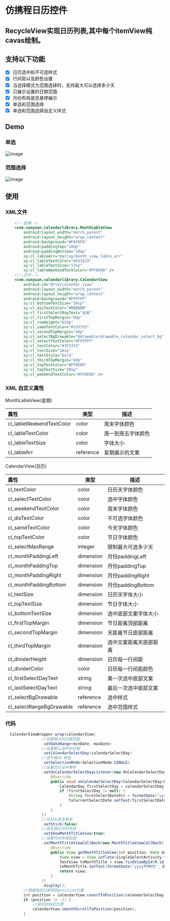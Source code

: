 # 仿携程日历控件
RecycleView实现日历列表,其中每个itemView纯cavas绘制。
---
## 支持以下功能
- [x] 日历选中和不可选样式
- [x] 行间距以及颜色设置
- [x] 当选择模式为范围选择时，支持最大可以选择多少天
- [x] 只展示设置的日期范围
- [x] 月份布局是否悬停展示
- [x] 单选和范围选择
- [x] 单选和范围选择自定义样式
## Demo
### 单选
![image](https://ws1.sinaimg.cn/large/006xnoHVly1fzl6io7cnhg30b40m8qth.gif)
### 范围选择
![image](https://i.loli.net/2019/01/26/5c4c547a69718.gif)
## 使用
### XML文件
````xml
    <!--星期-->
    <com.sunyuan.calendarlibrary.MonthLableView
        android:layout_width="match_parent"
        android:layout_height="wrap_content"
        android:background="#FAFAFA"
        android:paddingTop="10dp"
        android:paddingBottom="10dp"
        sy:cl_lableArr="@array/month_view_lable_arr"
        sy:cl_lableTextColor="#333333"
        sy:cl_lableTextSize="13sp"
        sy:cl_lableWeekendTextColor="#FF6E00" />
    <!--日历-->
    <com.sunyuan.calendarlibrary.CalendarView
        android:id="@+id/calendar_view"
        android:layout_width="match_parent"
        android:layout_height="wrap_content"
        android:background="#FFFFFF"
        sy:cl_bottomTextSize="10sp"
        sy:cl_disTextColor="#BBBBBB"
        sy:cl_firstSelectDayText="出发"
        sy:cl_firstTopMargin="8dp"
        sy:cl_rowHeight="62dp"
        sy:cl_sameTextColor="#333333"
        sy:cl_secondTopMargin="4dp"
        sy:cl_selectBgDrawable="@drawable/drawable_calendar_select_bg"
        sy:cl_selectTextColor="#FFFFFF"
        sy:cl_textColor="#333333"
        sy:cl_textSize="16sp"
        sy:cl_textStyle="bold"
        sy:cl_thirdTopMargin="4dp"
        sy:cl_topTextColor="#FF6E00"
        sy:cl_topTextSize="10sp"
        sy:cl_weekendTextColor="#FF6E00" />
````

### XML 自定义属性

MonthLableView(星期)

|属性 | 类型 | 描述 |
| :------------------------- | --------- | ---------------------------------- |
| cl_lableWeekendTextColor | color | 周末字体颜色 |
| cl_lableTextColor | color | 周一到周五字体颜色 |
| cl_lableTextSize | color | 字体大小 |
| cl_lableArr | reference | 星期展示的文案 |

CalendarView(日历)

| 属性 | 类型 | 描述 | 
| :------------------------- | --------- | ---------------------------------- |
| cl_textColor | color | 日历天字体颜色 |
| cl_selectTextColor | color | 选中字体颜色 |
| cl_weekendTextColor | color | 周末字体颜色 |
| cl_disTextColor | color | 不可选字体颜色 |
| cl_sameTextColor | color | 今天字体颜色 |
| cl_topTextColor | color | 节日字体颜色 |
| cl_selectMaxRange | integer | 限制最大可选多少天 |
| cl_monthPaddingLeft | dimension | 月份paddingLeft |
| cl_monthPaddingTop | dimension | 月份paddingTop |
| cl_monthPaddingRight | dimension | 月份paddingRight |
| cl_monthPaddingBottom | dimension | 月份paddingBottom |
| cl_textSize | dimension | 日历天字体大小 |
| cl_topTextSize | dimension | 节日字体大小 |
| cl_bottomTextSize | dimension | 选中底部文案字体大小 |
| cl_firstTopMargin | dimension | 节日距离顶部距离 |
| cl_secondTopMargin | dimension | 天距离节日底部距离 |
| cl_thirdTopMargin | dimension | 选中文案距离天底部距离 |
| cl_dividerHeight | dimension | 日历每一行间距 |
| cl_dividerColor | color | 日历每一行间距颜色 |
| cl_firstSelectDayText | string | 第一次选中底部文案 |
| cl_lastSelectDayText | string | 最后一次选中底部文案 |
| cl_selectBgDrawable| reference | 选中样式 |
| cl_selectRangeBgDrawable | reference | 选中范围样式 |


### 代码
````java
  CalendarViewWrapper.wrap(calendarView)
                //设置展示的日期范围
                .setDateRange(minDate, maxDate)
                //设置默认选中的日期
                .setCalendarSelectDay(calendarSelectDay)
                //选中模式-单选
                .setSelectionMode(SelectionMode.SINGLE)
                //设置日历选中事件
                .setOnCalendarSelectDayListener(new OnCalendarSelectDayListener<CalendarDay>() {
                    @Override
                    public void onCalendarSelectDay(CalendarSelectDay<CalendarDay> calendarSelectDay) {
                        CalendarDay firstSelectDay = calendarSelectDay.getFirstSelectDay();
                        if (firstSelectDay != null) {
                            String firstSelectDateStr = formatDate("yyyy-MM-dd", firstSelectDay.toDate());
                            tvCurrentSelectDate.setText(firstSelectDateStr);
                        }
                    }
                })
                //月份头是否悬停
                .setStick(false)
                //是否展示月份布局
                .setShowMonthTitleView(true)
                //设置月份布局回调
                .setMonthTitleViewCallBack(new MonthTitleViewCallBack() {
                    @Override
                    public View getMonthTitleView(int position, Date date) {
                        View view = View.inflate(SingleSelectActivity.this, R.layout.layout_month_title, null);
                        TextView tvMonthTitle = view.findViewById(R.id.tv_month_title);
                        tvMonthTitle.setText(formatDate("yyyy年MM月", date));
                        return view;
                    }
                })
                .display();
        //根据指定日期得到position位置
        int position = calendarView.covertToPosition(calendarSelectDay.getFirstSelectDay());
        if (position != -1) {
            //滚动到指定位置
            calendarView.smoothScrollToPosition(position);
        }
````
